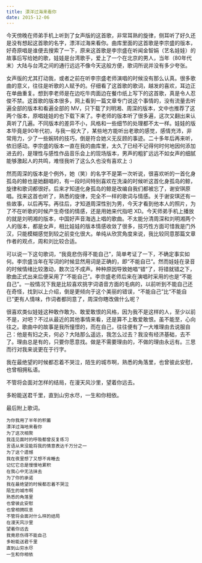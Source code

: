 ```yaml
---
title: 漂洋过海来看你
date: 2015-12-06
---
```


今天傍晚在师弟手机上听到了女声版的这首歌，非常耳熟的旋律，侧耳听了好久还是没有想起这首歌的名字，漂洋过海来看你。曲库里面的这首歌是李宗盛的版本，好奇原唱是谁便去搜索了一下，原来这首歌是李宗盛在听闻金智娟（艺名娃娃）的故事后写给她的歌，娃娃是台湾歌手，爱上了一个在北京的男人，当年（80年代末）大陆与台湾之间的通行远远不像今天这般方便，歌词所说并没有多少夸张。

女声版的尤其打动我，或者之前在听李宗盛老师演唱的时候没有那么认真。很多歌曲的意义，往往是听歌的人赋予的。仔细看了这首歌的歌词，越发的喜欢，耳边正在单曲重复。想到李老师是在边吃牛肉面边在餐巾纸上写下的这首歌，真是令人忍俊不禁。这首歌的版本很多，网上看到一篇文章专门说这个事情的，没有流量去听遍全部的版本和看遍全部的 MV，只下载了刘明湘、周深的版本，文中也推荐了这两个版本，原唱娃娃的也下载下来了。李老师的版本听了很多遍，这次又翻出来认真听了几遍。不同版本的差异不小，风格和一些细节的处理都不太一样。娃娃的版本毕竟是90年代初，与我一般大了，某些地方能听出老歌的感觉，感情充沛，非常用力，少了一些婉转的技巧，倒是符合她义无反顾的事迹。二十多年后再来听，依旧感动。李宗盛的版本一直在我的曲库里，太久了已经不记得何时何地因何添加进去的，是理性与感性作品音乐会上的现场版本，男声的粗犷远远不如女声的细腻能够激起人的共鸣，难怪我听了这么久也没有喜欢上 :)

然而周深的版本是个例外，她（笑）的名字不是第一次听说，很喜欢听的一首化身孤岛的鲸也是她翻唱的，有一段时间特别喜欢在洗澡的时候听这首化身孤岛的鲸，旋律和歌词都很好。后来才知道化身孤岛的鲸是改编自我们都被忘了，谢安琪原唱。找来这首也听了，熟悉的旋律，完全不一样的歌词与情感。关于谢安琪还有一些故事，以后再写。再往后，才知道周深性别为男，今天才看到他本人的照片，为了不在听歌的时候产生奇怪的情感，还是用她来代指吧 XD。今天师弟手机上播放的就是刘明湘的版本，中国好声音海选上唱的歌曲。不太能分清周深和刘明湘两个人的版本，都是女声，相比娃娃的版本情感收敛了很多，技巧性方面可惜我是门外汉，只能模糊感觉到较之前变化很大。单纯从欣赏角度来说，我比较同意那篇文章作者的观点，周和刘比较合适。

可以说一下这句歌词，“我竟悲伤得不能自己”，简单考证了一下，不确定事实如何。李宗盛当年在写词的时候显然用词是正确的，即“不能自已”。然而娃娃在录音的时候情绪比较激动，数次泣不成声。种种原因导致她唱“错”了，将错就错之下，歌曲正式出来后便采用了“不能自己”。李宗盛老师后来在演唱时采用的也是“不能自己”。一般情况下我是比较喜欢挑字词语音方面的毛病的，以前听到不能自己还在奇怪，找到以上介绍，倒是更倾向于这个美丽的错误，“不能自己”比“不能自已”更有人情味，作词者都同意了，周深你瞎改做什么呢？

很喜欢类似娃娃这种敢作敢为、敢爱敢恨的风格，因为我不是这样的人，至少以前不是，对吧？不过从最近的其他事情来看，还是算不上敢爱敢恨。虽不能至，心向往之。歌曲中的故事是我所憧憬的，而在自己，往往便有了一大堆理由去说服自己：他是有妇之夫，何必？大陆那么遥远，我怎么过去？我没有经济基础，去不了。理由总是有的，只要你愿意找。做是不需要理由的，不做的理由永远有。三思而行对我来说更在于行字。

我在最绝望的时候都忍着不哭泣，陌生的城市啊，熟悉的角落里，也曾彼此安慰，也曾相拥私语。

不管将会面对怎样的结局，在漫天风沙里，望着你远去。

多盼能送君千里，直到山穷水尽，一生和你相依。

最后附上歌词。

    为你我用了半年的积蓄
    漂洋过海地来看你
    为了这次相聚
    我连见面时的呼吸都曾反复练习
    言语从来没能将我的情意表达千万分之一
    为了这个遗憾
    我在夜里想了又想不肯睡去
    记忆它总是慢慢地累积
    在我心中无法抹去
    为了你的承诺
    我在最绝望的时候都忍着不哭泣
    陌生的城市啊
    熟悉的角落里
    也曾彼此安慰
    也曾相拥叹息
    不管将会面对什么样的结局
    在漫天风沙里
    望着你远去
    我竟悲伤得不能自己
    多盼能送君千里
    直到山穷水尽
    一生和你相依
